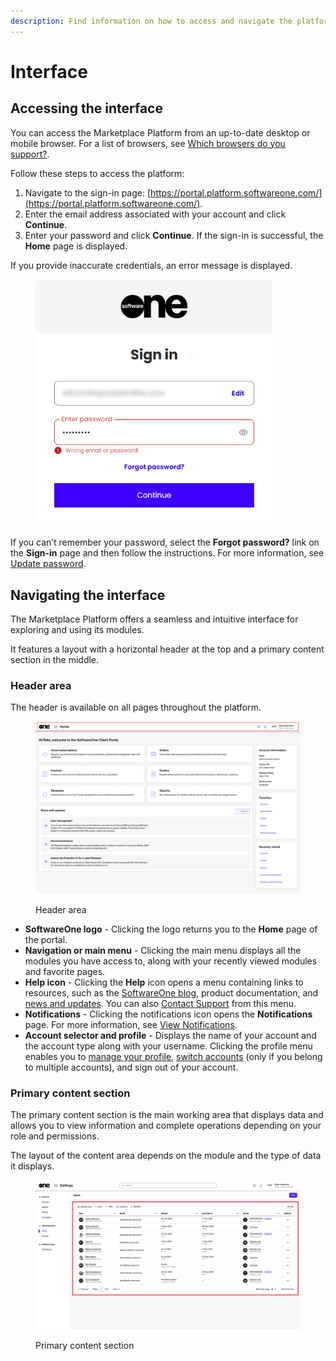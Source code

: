 ```yaml
---
description: Find information on how to access and navigate the platform.
---
```


# Interface

## Accessing the interface

You can access the Marketplace Platform from an up-to-date desktop or mobile browser. For a list of browsers, see [Which browsers do you support?](../../help-and-support/platform-faqs/which-browsers-do-you-support.md).

Follow these steps to access the platform:

1. Navigate to the sign-in page: [https://portal.platform.softwareone.com/](https://portal.platform.softwareone.com/).
2. Enter the email address associated with your account and click **Continue**.
3. Enter your password and click **Continue**. If the sign-in is successful, the **Home** page is displayed.

If you provide inaccurate credentials, an error message is displayed.&#x20;

<figure><img src="../../.gitbook/assets/image (305).png" alt="" width="379"><figcaption></figcaption></figure>

If you can’t remember your password, select the **Forgot password?** link on the **Sign-in** page and then follow the instructions. For more information, see [Update password](basics/update-password.md).

## Navigating the interface

The Marketplace Platform offers a seamless and intuitive interface for exploring and using its modules.

It features a layout with a horizontal header at the top and a primary content section in the middle.

### Header area

The header is available on all pages throughout the platform.

<figure><img src="../../.gitbook/assets/image (297).png" alt=""><figcaption><p>Header area</p></figcaption></figure>

* **SoftwareOne logo** - Clicking the logo returns you to the **Home** page of the portal.
* **Navigation or main menu** - Clicking the main menu displays all the modules you have access to, along with your recently viewed modules and favorite pages.
* **Help icon** - Clicking the **Help** icon opens a menu containing links to resources, such as the [SoftwareOne blog](https://www.softwareone.com/en/blog/articles), product documentation, and [news and updates](https://www.softwareone.com/en/media-releases). You can also [Contact Support](../../help-and-support/getting-support.md) from this menu.
* **Notifications** - Clicking the notifications icon opens the **Notifications** page. For more information, see [View Notifications](basics/view-notifications.md).
* **Account selector and profile** - Displays the name of your account and the account type along with your username. Clicking the profile menu enables you to [manage your profile](basics/manage-profile.md), [switch accounts](basics/switch-account.md) (only if you belong to multiple accounts), and sign out of your account.&#x20;

### Primary content section

The primary content section is the main working area that displays data and allows you to view information and complete operations depending on your role and permissions.&#x20;

The layout of the content area depends on the module and the type of data it displays.&#x20;

<figure><img src="../../.gitbook/assets/image (300).png" alt=""><figcaption><p>Primary content section</p></figcaption></figure>
